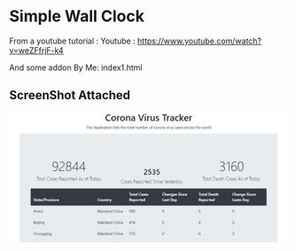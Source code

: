 # Simple Wall Clock
From a youtube tutorial :
Youtube : https://www.youtube.com/watch?v=weZFfrjF-k4

And some addon By Me: index1.html

<h2>ScreenShot Attached</h2>

![Image](https://raw.githubusercontent.com/Aashish-Anand/corona-tracker/master/screeenshot.png)
